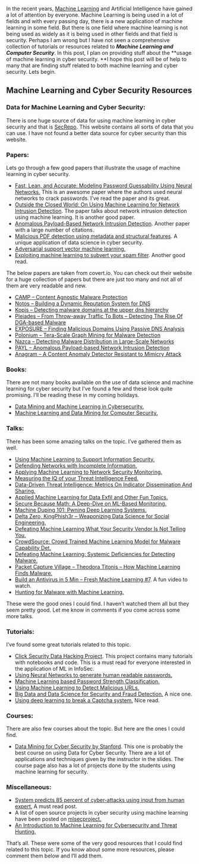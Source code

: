 In the recent years, [Machine Learning](https://en.wikipedia.org/wiki/Machine_learning) and Artificial Intelligence have gained a lot of attention by everyone. Machine Learning is being used in a lot of fields and with every passing day, there is a new application of machine learning in some field. But there is one field where machine learning is not being used as widely as it is being used in other fields and that field is security. Perhaps I am wrong but I have not seen a comprehensive collection of tutorials or resources related to ***Machine Learning and Computer Security***. In this post, I plan on providing stuff about the **usage of machine learning in cyber security. **I hope this post will be of help to many that are finding stuff related to both machine learning and cyber security. Lets begin.

## Machine Learning and Cyber Security Resources

### Data for Machine Learning and Cyber Security:
There is one huge source of data for using machine learning in cyber security and that is [SecRepo](http://www.secrepo.com/). This website contains all sorts of data that you can use. I have not found a better data source for cyber security than this website.

### Papers:
Lets go through a few good papers that illustrate the usage of machine learning in cyber security.
* [Fast, Lean, and Accurate: Modeling Password Guessability Using Neural Networks.](https://www.usenix.org/conference/usenixsecurity16/technical-sessions/presentation/melicher) This is an awesome paper where the authors used neural networks to crack passwords. I’ve read the paper and its great.
* [Outside the Closed World: On Using Machine Learning for Network Intrusion Detection](http://ieeexplore.ieee.org/document/5504793/). The paper talks about network intrusion detection using machine learning. It is another good paper.
* [Anomalous Payload-Based Network Intrusion Detection](http://link.springer.com/chapter/10.1007/978-3-540-30143-1_11). Another paper with a large number of citations.
* [Malicious PDF detection using metadata and structural features](http://dl.acm.org/citation.cfm?id=2420987). A unique application of data science in cyber security.
* [Adversarial support vector machine learning.](http://dl.acm.org/citation.cfm?id=2339697)
* [Exploiting machine learning to subvert your spam filter](http://dl.acm.org/citation.cfm?id=1387709.1387716). Another good read.

The below papers are taken from covert.io. You can check out their website for a huge collection of papers but there are just too many and not all of them are very readable and new.

* [CAMP – Content Agnostic Malware Protection](http://www.covert.io/research-papers/security/CAMP%20-%20Content%20Agnostic%20Malware%20Protection.pdf)
* [Notos – Building a Dynamic Reputation System for DNS](http://www.covert.io/research-papers/security/Notos%20-%20Building%20a%20dynamic%20reputation%20system%20for%20dns.pdf)
* [Kopis – Detecting malware domains at the upper dns hierarchy](http://www.covert.io/research-papers/security/Kopis%20-%20Detecting%20malware%20domains%20at%20the%20upper%20dns%20hierarchy.pdf)
* [Pleiades – From Throw-away Traffic To Bots – Detecting The Rise Of DGA-based Malware](http://www.covert.io/research-papers/security/From%20throw-away%20traffic%20to%20bots%20-%20detecting%20the%20rise%20of%20dga-based%20malware.pdf)
* [EXPOSURE – Finding Malicious Domains Using Passive DNS Analysis](http://www.covert.io/research-papers/security/Exposure%20-%20Finding%20malicious%20domains%20using%20passive%20dns%20analysis.pdf)
* [Polonium – Tera-Scale Graph Mining for Malware Detection](http://www.covert.io/research-papers/security/Polonium%20-%20Tera-Scale%20Graph%20Mining%20for%20Malware%20Detection.pdf)
* [Nazca – Detecting Malware Distribution in Large-Scale Networks](http://www.covert.io/research-papers/security/Nazca%20-%20%20Detecting%20Malware%20Distribution%20in%20Large-Scale%20Networks.pdf)
* [PAYL – Anomalous Payload-based Network Intrusion Detection](http://www.covert.io/research-papers/security/PAYL%20-%20Anomalous%20Payload-based%20Network%20Intrusion%20Detection.pdf)
* [Anagram – A Content Anomaly Detector Resistant to Mimicry Attack](http://www.covert.io/research-papers/security/Anagram%20-%20A%20Content%20Anomaly%20Detector%20Resistant%20to%20Mimicry%20Attack.pdf)

### Books:

There are not many books available on the use of data science and machine learning for cyber security but I’ve found a few and these look quite promising. I’ll be reading these in my coming holidays.

* [Data Mining and Machine Learning in Cybersecurity.](https://www.crcpress.com/Data-Mining-and-Machine-Learning-in-Cybersecurity/Dua-Du/p/book/9781439839423)
* [Machine Learning and Data Mining for Computer Security.](http://www.springer.com/gp/book/9781846280290)

### Talks:
There has been some amazing talks on the topic. I’ve gathered them as well.

* [Using Machine Learning to Support Information Security.](https://www.youtube.com/watch?v=tukidI5vuBs)
* [Defending Networks with Incomplete Information.](https://www.youtube.com/watch?v=36IT9VgGr0g)
* [Applying Machine Learning to Network Security Monitoring.](https://www.youtube.com/watch?v=vy-jpFpm1AU)
* [Measuring the IQ of your Threat Intelligence Feed.](https://www.youtube.com/watch?v=yG6QlHOAWiE)
* [Data-Driven Threat Intelligence: Metrics On Indicator Dissemination And Sharing.](https://www.youtube.com/watch?v=6JMEKnes-w0)
* [Applied Machine Learning for Data Exfil and Other Fun Topics.](https://www.youtube.com/watch?v=dGwH7m4N8DE)
* [Secure Because Math: A Deep-Dive on ML-Based Monitoring.](https://www.youtube.com/watch?v=TYVCVzEJhhQ)
* [Machine Duping 101: Pwning Deep Learning Systems.](https://www.youtube.com/watch?v=JAGDpJFFM2A)
* [Delta Zero, KingPhish3r – Weaponizing Data Science for Social Engineering.](https://www.youtube.com/watch?v=l7U0pDcsKLg)
* [Defeating Machine Learning What Your Security Vendor Is Not Telling You.](https://www.youtube.com/watch?v=oiuS1DyFNd8)
* [CrowdSource: Crowd Trained Machine Learning Model for Malware Capability Det.](https://www.youtube.com/watch?v=u6a7afsD39A)
* [Defeating Machine Learning: Systemic Deficiencies for Detecting Malware.](https://www.youtube.com/watch?v=sPtbDUJjhbk)
* [Packet Capture Village – Theodora Titonis – How Machine Learning Finds Malware.](https://www.youtube.com/watch?v=2cQRSPFSY-s)
* [Build an Antivirus in 5 Min – Fresh Machine Learning #7](https://www.youtube.com/watch?v=iLNHVwSu9EA&t=245s). A fun video to watch.
* [Hunting for Malware with Machine Learning.](https://www.youtube.com/watch?v=zT-4zdtvR30)

These were the good ones I could find. I haven’t watched them all but they seem pretty good. Let me know in comments if you come across some more talks.

### Tutorials:
I’ve found some great tutorials related to this topic.

* [Click Security Data Hacking Project](http://clicksecurity.github.io/data_hacking/). This project contains many tutorials with notebooks and code. This is a must read for everyone interested in the application of ML in InfoSec.
* [Using Neural Networks to generate human readable passwords.](http://fsecurify.com/using-neural-networks-to-generate-human-readable-passwords/)
* [Machine Learning based Password Strength Classification.](http://fsecurify.com/machine-learning-based-password-strength-checking/)
* [Using Machine Learning to Detect Malicious URLs.](http://fsecurify.com/using-machine-learning-detect-malicious-urls/)
* [Big Data and Data Science for Security and Fraud Detection.](http://www.kdnuggets.com/2015/12/big-data-science-security-fraud-detection.html) A nice one.
* [Using deep learning to break a Captcha system.](https://deepmlblog.wordpress.com/2016/01/03/how-to-break-a-captcha-system/) Nice read.

### Courses:
There are also few courses about the topic. But here are the ones I could find.

* [Data Mining for Cyber Security by Stanford](http://web.stanford.edu/class/cs259d/). This one is probably the best course on using Data for Cyber Security. There are a lot of applications and techniques given by the instructor in the slides. The course page also has a lot of projects done by the students using machine learning for security.

### Miscellaneous:
* [System predicts 85 percent of cyber-attacks using input from human expert.](http://news.mit.edu/2016/ai-system-predicts-85-percent-cyber-attacks-using-input-human-experts-0418) A must read post.
* A list of open source projects in cyber security using machine learning have been posted on [mlsecproject.](http://www.mlsecproject.org/#open-source-projects)
* [An Introduction to Machine Learning for Cybersecurity and Threat Hunting.](http://blog.sqrrl.com/an-introduction-to-machine-learning-for-cybersecurity-and-threat-hunting)

That’s all. These were some of the very good resources that I could find related to this topic. If you know about some more resources, please comment them below and I’ll add them.
